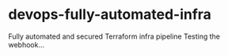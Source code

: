 # devops-fully-automated-infra
Fully automated and secured Terraform infra pipeline
Testing the webhook...